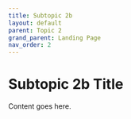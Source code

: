 ```yaml
---
title: Subtopic 2b
layout: default
parent: Topic 2
grand_parent: Landing Page
nav_order: 2
---
```


# Subtopic 2b Title

Content goes here.